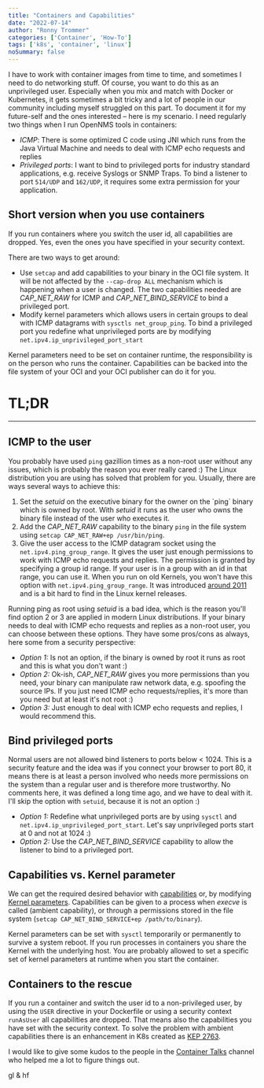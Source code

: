 ```yaml
---
title: "Containers and Capabilities"
date: "2022-07-14"
author: "Ronny Trommer"
categories: ['Container', 'How-To']
tags: ['k8s', 'container', 'linux']
noSummary: false
---
```


I have to work with container images from time to time, and sometimes I need to do networking stuff.
Of course, you want to do this as an unprivileged user.
Especially when you mix and match with Docker or Kubernetes, it gets sometimes a bit tricky and a lot of people in our community including myself struggled on this part.
To document it for my future-self and the ones interested – here is my scenario.
I need regularly two things when I run OpenNMS tools in containers:

* *ICMP*: There is some optimized C code using JNI which runs from the Java Virtual Machine and needs to deal with ICMP echo requests and replies
* *Privileged ports*: I want to bind to privileged ports for industry standard applications, e.g. receive Syslogs or SNMP Traps.
                      To bind a listener to port `514/UDP` and `162/UDP`, it requires some extra permission for your application.

## Short version when you use containers

If you run containers where you switch the user id, all capabilities are dropped.
Yes, even the ones you have specified in your security context.

There are two ways to get around:
* Use `setcap` and add capabilities to your binary in the OCI file system.
  It will be not affected by the `--cap-drop ALL` mechanism which is happening when a user is changed.
  The two capabilities needed are *CAP_NET_RAW* for ICMP and *CAP_NET_BIND_SERVICE* to bind a privileged port.
* Modify kernel parameters which allows users in certain groups to deal with ICMP datagrams with `sysctls net_group_ping`.
  To bind a privileged port you redefine what unprivileged ports are by modifying `net.ipv4.ip_unprivileged_port_start`

Kernel parameters need to be set on container runtime, the responsibility is on the person who runs the container.
Capabilities can be backed into the file system of your OCI and your OCI publisher can do it for you.

# TL;DR

---

## ICMP to the user

You probably have used `ping` gazillion times as a non-root user without any issues, which is probably the reason you ever really cared :)
The Linux distribution you are using has solved that problem for you.
Usually, there are ways several ways to achieve this:

1. Set the *setuid* on the executive binary for the owner on the ´ping` binary which is owned by root.
   With *setuid* it runs as the user who owns the binary file instead of the user who executes it.
2. Add the *CAP_NET_RAW* capability to the binary `ping` in the file system using `setcap CAP_NET_RAW+ep /usr/bin/ping`.
3. Give the user access to the ICMP datagram socket using the `net.ipv4.ping_group_range`.
   It gives the user just enough permissions to work with ICMP echo requests and replies.
   The permission is granted by specifying a group id range.
   If your user is in a group with an id in that range, you can use it.
   When you run on old Kernels, you won't have this option with `net.ipv4.ping_group_range`.
   It was introduced [around 2011](https://lore.kernel.org/lkml/1305325333.3120.36.camel@edumazet-laptop/) and is a bit hard to find in the Linux kernel releases.

Running ping as root using *setuid* is a bad idea, which is the reason you'll find option 2 or 3 are applied in modern Linux distributions.
If your binary needs to deal with ICMP echo requests and replies as a non-root user, you can choose between these options.
They have some pros/cons as always, here some from a security perspective:
* *Option 1:* Is not an option, if the binary is owned by root it runs as root and this is what you don't want :)
* *Option 2:* Ok-ish, *CAP_NET_RAW* gives you more permissions than you need, your binary can manipulate raw network data, e.g. spoofing the source IPs.
  If you just need ICMP echo requests/replies, it's more than you need but at least it's not root :)
* *Option 3:* Just enough to deal with ICMP echo requests and replies, I would recommend this.

## Bind privileged ports

Normal users are not allowed bind listeners to ports below < 1024.
This is a security feature and the idea was if you connect your browser to port 80, it means there is at least a person involved who needs more permissions on the system than a regular user and is therefore more trustworthy.
No comments here, it was defined a long time ago, and we have to deal with it.
I'll skip the option with `setuid`, because it is not an option :)
* *Option 1:* Redefine what unprivileged ports are by using `sysctl` and `net.ipv4.ip_unprivileged_port_start`.
  Let's say unprivileged ports start at 0 and not at 1024 :)
* *Option 2:* Use the *CAP_NET_BIND_SERVICE* capability to allow the listener to bind to a privileged port.

## Capabilities vs. Kernel parameter

We can get the required desired behavior with [capabilities](https://man7.org/linux/man-pages/man7/capabilities.7.html) or, by modifying [Kernel parameters](https://wiki.archlinux.org/title/sysctl).
Capabilities can be given to a process when *execve* is called (ambient capability), or through a permissions stored in the file system (`setcap CAP_NET_BIND_SERVICE+ep /path/to/binary`).

Kernel parameters can be set with `sysctl` temporarily or permanently to survive a system reboot.
If you run processes in containers you share the Kernel with the underlying host.
You are probably allowed to set a specific set of kernel parameters at runtime when you start the container.

## Containers to the rescue

If you run a container and switch the user id to a non-privileged user, by using the `USER` directive in your Dockerfile or using a security context `runAsUser` all capabilities are dropped.
That means also the capabilities you have set with the security context.
To solve the problem with ambient capabilities there is an enhancement in K8s created as [KEP 2763](https://github.com/kubernetes/enhancements/issues/2763).

I would like to give some kudos to the people in the [Container Talks](https://matrix.to/#/#containers:shivering-isles.com?via=shivering-isles.com&via=matrix.org&via=matrix.allmende.io) channel who helped me a lot to figure things out.

gl & hf
